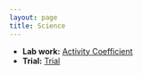 ```yaml
---
layout: page
title: Science
---
```


* **Lab work:** [Activity Coefficient](Science/Aktivitätskoeffizient.md)
* **Trial:** [Trial](Trial.md)

